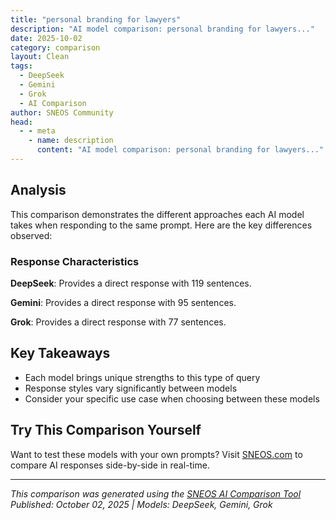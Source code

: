```yaml
---
title: "personal branding for lawyers"
description: "AI model comparison: personal branding for lawyers..."
date: 2025-10-02
category: comparison
layout: Clean
tags:
  - DeepSeek
  - Gemini
  - Grok
  - AI Comparison
author: SNEOS Community
head:
  - - meta
    - name: description
      content: "AI model comparison: personal branding for lawyers..."
---
```


<ChatComparison
  title="personal branding for lawyers"
  prompt="personal branding for lawyers"
  :responses='{
    "DeepSeek": "Of course. Personal branding for lawyers is no longer a luxury; it\u0027s a critical component of a modern legal practice. It\u2019s about strategically shaping and communicating your professional identity to attract your ideal clients, referral sources, and career opportunities.\n\nHere is a comprehensive guide to building a powerful personal brand as a lawyer.\n\n### The Core Concept: What is a Lawyer\u0027s Personal Brand?\n\nYour personal brand is **the collective perception of you in the minds of your clients, peers, and the market.** It\u0027s the answer to the questions:\n*   \u0022What do people think of when they hear your name?\u0022\n*   \u0022What are you known for?\u0022\n*   \u0022Why should someone hire you over another qualified lawyer?\u0022\n\nIt\u0027s your **reputation, amplified and managed with intention.**\n\n---\n\n### Phase 1: The Foundation - Strategy \u0026 Self-Reflection\n\nYou cannot build a brand without a blueprint. Start here.\n\n**1. Define Your Niche (The \u0022Who\u0022 and \u0022What\u0022)**\n*   **Specialization:** You cannot be an expert in everything. Are you a *Family Law Attorney* or a *Divorce Mediation Specialist for High-Net-Worth Individuals*? The latter is a powerful niche.\n*   **Ideal Client:** Be specific. Are they startups, Fortune 500 companies, real estate investors, victims of medical malpractice? Define their demographics, pain points, and goals.\n\n**2. Identify Your Unique Value Proposition (UVP) (The \u0022Why You\u0022)**\nWhat makes you different? This goes beyond your law degree. Consider:\n*   **Experience:** A unique background (e.g., a former engineer for patent law, a former prosecutor for criminal defense).\n*   **Approach:** \u0022I take a compassionate, client-focused approach to estate planning\u0022 vs. \u0022I am an aggressive litigator.\u0022\n*   **Results:** A proven track record in a specific type of case.\n*   **Passion:** A deep commitment to a specific cause or industry.\n\n**3. Craft Your Brand Message \u0026 Positioning Statement**\nCondense your niche and UVP into a clear, concise statement.\n*   **Example:** \u0022I help tech startups in Series A funding rounds navigate complex intellectual property agreements to protect their innovations and secure their valuation.\u0022\n\n---\n\n### Phase 2: Execution - Building Your Brand Assets\n\nThis is where you bring your strategy to life across multiple channels.\n\n**1. Your Digital Home Base: The Website/Bio**\n*   **Professional Bio:** Ditch the generic, bullet-pointed list. Tell a story. Start with your client\u0027s problem and explain how you solve it. Weave in your UVP.\n*   **Law Firm Website Profile:** This is often the most-viewed page. Invest in high-quality, professional headshots. Include client testimonials, case studies (where appropriate), and a clear call-to-action (e.g., \u0022Schedule a Consultation\u0022).\n*   **Personal Website/Landing Page:** For a more focused approach, consider a simple personal website that directs all your branding efforts.\n\n**2. The Power of Content: Establish Yourself as a Thought Leader**\nThis is the most effective way to build trust and demonstrate expertise.\n*   **Write:** Author articles for your firm\u0027s blog, LinkedIn Pulse, or legal publications (e.g., ABA journals, state bar magazines). Address common questions your clients have.\n*   **Speak:** Seek opportunities to present at industry conferences, local business chambers, or CLE (Continuing Legal Education) events.\n*   **Be a Source:** Offer commentary to journalists on your area of law through services like **Help a Reporter Out (HARO)**. A \u0022As seen in Forbes\u0022 badge is powerful social proof.\n\n**3. Master LinkedIn: The Lawyer\u0027s Social Network**\n*   **Profile Optimization:** Your headline should be your UVP, not just your job title. (e.g., \u0022Commercial Litigator | Protecting Businesses from Breach of Contract Disputes\u0022). Customize your URL.\n*   **Active Engagement:** Don\u0027t just have a profile; use it. Share your articles, comment intelligently on posts from industry leaders, and publish original insights.\n*   **Network Strategically:** Connect with clients, former classmates, referral sources (CPAs, financial advisors), and other lawyers.\n\n**4. Public Relations \u0026 Media**\n*   **Local Media:** Offer to provide legal analysis for local news stories.\n*   **Awards \u0026 Recognition:** Apply for industry awards like \u0022Super Lawyers Rising Stars\u0022 or \u0022Best Lawyers.\u0022 These provide third-party validation.\n\n**5. In-Person Networking (The Human Touch)**\nYour online brand should match your offline presence.\n*   **Be Strategic:** Join bar associations, but also industry-specific groups where your ideal clients congregate (e.g., a real estate attorney should join a commercial real estate association).\n*   **Give, Don\u0027t Just Take:** Offer value first. Share knowledge, make introductions, and be a resource.\n\n---\n\n### Phase 3: Amplification \u0026 Best Practices\n\n**1. Consistency is Key**\nYour message, tone, and visual identity (headshots, logo if you have one) should be consistent across all platforms\u2014from your website to your LinkedIn to your speaking engagements.\n\n**2. Authenticity Builds Trust**\nYour brand must be a genuine reflection of who you are. Don\u0027t brand yourself as an aggressive pitbull if you are naturally a calm negotiator. Clients can sense inauthenticity, and it erodes trust.\n\n**3. Provide Value, Not Just Services**\nYour content and interactions should educate, inform, and assist your audience *before* they become paying clients. This builds know-like-trust factor.\n\n**4. Ethical Compliance is Non-Negotiable**\nAlways adhere to your state bar\u0027s Rules of Professional Conduct regarding advertising, solicitation, and claims of specialization. Avoid guarantees of results. When in doubt, consult the rules or an ethics advisor.\n\n---\n\n### Sample Personal Branding Roadmap for a Junior Lawyer\n\n**Year 1-2:**\n*   **Focus:** Solidify niche and build foundational assets.\n*   **Actions:**\n    1.  Define a preliminary niche (e.g., \u0022I\u0027m focusing on commercial litigation\u0022).\n    2.  Completely overhaul LinkedIn profile and firm bio with a client-centric focus.\n    3.  Start reading and strategically commenting on LinkedIn posts from senior lawyers in your field.\n    4.  Attend local bar association events and introduce yourself to 3 new people each time.\n\n**Year 3-5:**\n*   **Focus:** Establish credibility and become a visible resource.\n*   **Actions:**\n    1.  Write one substantive article every quarter for the firm blog or LinkedIn.\n    2.  Volunteer to speak at a CLE event (even if just a 15-minute segment).\n    3.  Sign up for HARO and respond to relevant reporter queries.\n    4.  Apply for a \u0022Rising Star\u0022 or similar award.\n\n**Year 5\u002B:**\n*   **Focus:** Become a recognized thought leader.\n*   **Actions:**\n    1.  Seek speaking slots at major industry conferences.\n    2.  Publish articles in top-tier legal or industry publications.\n    3.  Mentor junior associates and actively build your referral network.\n    4.  Consider writing a book or hosting a podcast on your specialty.\n\n### Conclusion\n\nA strong personal brand allows you to **move from being a commodity (a lawyer) to a valued specialist (the lawyer for X).** It builds trust, attracts better clients, and gives you control over your career trajectory. It\u2019s a long-term investment that pays dividends in reputation, referrals, and resilience. Start building yours today.",
    "Gemini": "## Personal Branding for Lawyers: A Comprehensive Guide\n\nIn today\u0027s competitive legal landscape, building a strong personal brand is crucial for attracting clients, referrals, and opportunities. A personal brand isn\u0027t just about self-promotion; it\u0027s about **authentically communicating your expertise, values, and unique strengths** to your target audience.\n\nHere\u0027s a breakdown of how lawyers can develop a compelling personal brand:\n\n**I. Defining Your Brand Foundation:**\n\n*   **1. Identify Your Niche and Target Audience:**\n    *   **Niche:** What specific area of law do you specialize in? (e.g., Estate Planning for Families, Intellectual Property for Startups, Criminal Defense for DUI)\n    *   **Target Audience:** Who are your ideal clients? (e.g., High-net-worth individuals, tech entrepreneurs, small business owners)\n    *   **Why this matters:** Specializing allows you to become an expert, which attracts the right clients who are willing to pay for your expertise.\n\n*   **2. Determine Your Unique Value Proposition (UVP):**\n    *   What makes you different from other lawyers in your niche?\n    *   What specific benefits do you offer your clients?\n    *   Think beyond just legal knowledge: Consider your communication style, empathy, responsiveness, innovative approach, etc.\n    *   **Example UVPs:**\n        *   \u0022We provide clear, jargon-free estate planning advice, so families feel confident about their future.\u0022\n        *   \u0022We\u0027re a proactive IP law firm that helps startups protect their inventions and build strong brands.\u0022\n        *   \u0022We offer compassionate and aggressive criminal defense, ensuring our clients\u0027 rights are protected throughout the process.\u0022\n\n*   **3. Articulate Your Core Values:**\n    *   What principles guide your work and interactions with clients?\n    *   Are you committed to integrity, transparency, client empowerment, innovation, or community involvement?\n    *   **Why this matters:** Values resonate with potential clients and build trust.\n\n*   **4. Craft Your Brand Statement (Elevator Pitch):**\n    *   A concise and compelling statement that summarizes your niche, UVP, and target audience.\n    *   **Example:** \u0022I\u0027m a [Your Name], an estate planning attorney who helps families in [Your Location] create comprehensive plans that protect their assets and ensure their loved ones are taken care of.\u0022\n\n**II. Building Your Online Presence:**\n\n*   **1. Professional Website:**\n    *   A modern, user-friendly website is essential.\n    *   **Key Elements:**\n        *   Clear explanation of your services and expertise\n        *   Compelling \u0022About Me\u0022 section highlighting your experience and values\n        *   Client testimonials and case studies\n        *   Blog or resource center with valuable legal content\n        *   Contact information and easy-to-use contact form\n        *   Mobile-responsive design\n\n*   **2. LinkedIn Profile:**\n    *   Optimize your LinkedIn profile to showcase your expertise and connect with potential clients and colleagues.\n    *   **Key Elements:**\n        *   Professional headshot\n        *   Compelling headline that highlights your niche and UVP\n        *   Detailed summary that showcases your experience and values\n        *   List of your key skills and endorsements\n        *   Recommendations from clients and colleagues\n        *   Regularly share relevant articles, insights, and updates\n\n*   **3. Social Media (Strategic Use):**\n    *   Choose platforms that align with your target audience.\n    *   **Examples:**\n        *   **LinkedIn:** For professional networking, sharing legal insights, and connecting with potential clients in the business world.\n        *   **Twitter:** For sharing quick legal updates, engaging in industry discussions, and building relationships with journalists and influencers.\n        *   **Facebook:** For connecting with potential clients in your local community, sharing personal stories (appropriately), and promoting community events.\n        *   **Instagram:** For visually appealing content related to your practice, such as behind-the-scenes glimpses, infographics, and quotes.\n    *   **Content Strategy:**\n        *   Share valuable legal information and insights.\n        *   Engage in discussions and answer questions.\n        *   Share client success stories (with permission).\n        *   Share your thoughts on relevant legal news and trends.\n        *   Maintain a consistent posting schedule.\n        *   Use relevant hashtags to increase visibility.\n\n*   **4. Content Marketing (Blog, Articles, Videos, Podcasts):**\n    *   Create valuable content that educates and engages your target audience.\n    *   **Ideas:**\n        *   Blog posts explaining complex legal concepts in plain language.\n        *   Articles on recent legal developments in your niche.\n        *   Videos answering frequently asked legal questions.\n        *   Podcasts interviewing legal experts and discussing relevant legal topics.\n    *   **Benefits:**\n        *   Establishes you as an expert.\n        *   Attracts organic traffic to your website.\n        *   Builds trust and credibility with potential clients.\n\n*   **5. Online Reviews and Testimonials:**\n    *   Encourage satisfied clients to leave positive reviews on platforms like Google, Yelp, and Avvo.\n    *   Use testimonials on your website and social media.\n    *   **Why this matters:** Positive reviews are a powerful form of social proof that can influence potential clients\u0027 decisions.\n\n**III. Networking and Offline Branding:**\n\n*   **1. Attend Industry Events and Conferences:**\n    *   Network with other lawyers and potential clients.\n    *   Present at conferences and share your expertise.\n\n*   **2. Join Professional Organizations:**\n    *   Participate in bar associations, legal societies, and other professional groups.\n\n*   **3. Give Back to the Community:**\n    *   Volunteer your time and expertise to local organizations.\n    *   Sponsor community events.\n\n*   **4. Public Speaking and Presentations:**\n    *   Offer presentations on legal topics to local businesses and community groups.\n\n*   **5. Media Relations:**\n    *   Build relationships with journalists and media outlets.\n    *   Offer your expertise as a legal commentator on relevant news stories.\n\n**IV. Maintaining Your Brand:**\n\n*   **1. Consistency:**\n    *   Maintain a consistent brand message and visual identity across all platforms.\n    *   Use consistent language, tone, and imagery.\n\n*   **2. Authenticity:**\n    *   Be true to yourself and your values.\n    *   Don\u0027t try to be someone you\u0027re not.\n\n*   **3. Professionalism:**\n    *   Maintain a professional demeanor in all your interactions.\n    *   Be responsive to inquiries and provide excellent client service.\n\n*   **4. Monitoring and Measurement:**\n    *   Track your online presence and brand mentions.\n    *   Monitor your social media engagement and website traffic.\n    *   Analyze your results and make adjustments to your strategy as needed.\n\n**Key Considerations for Lawyers:**\n\n*   **Ethics and Compliance:** Always ensure your personal branding efforts comply with the ethical rules of your jurisdiction. Be mindful of rules regarding advertising, solicitation, and client confidentiality.\n*   **Confidentiality:** Be careful not to disclose any confidential client information when sharing success stories or providing legal advice.\n*   **Accuracy:** Ensure all information you share is accurate and up-to-date.\n*   **Transparency:** Be transparent about your experience and qualifications.\n*   **Humility:** While showcasing your expertise is important, avoid being arrogant or boastful.\n\n**Examples of Lawyers with Strong Personal Brands:**\n\n*   **Gary Vaynerchuk (Lawyer turned Entrepreneur):** Though he doesn\u0027t practice law anymore, his brand is built on authenticity, hustle, and providing valuable business advice.\n*   **David Boies:** Known for his high-profile cases and sharp legal mind. His reputation speaks for itself.\n*   **Many local lawyers effectively use hyperlocal marketing and community engagement to build strong brands within their communities.**\n\n**In conclusion, building a strong personal brand as a lawyer takes time, effort, and a commitment to authenticity. By defining your brand foundation, building a strong online presence, and networking effectively, you can attract the right clients, referrals, and opportunities, and establish yourself as a trusted and respected legal professional.**\n",
    "Grok": "Personal branding for lawyers is essential in today\u0027s competitive legal market. It involves establishing a unique identity and reputation that distinguishes you from other legal professionals, builds trust with clients, and positions you as an authority in your field. Below are key strategies and tips for building a strong personal brand as a lawyer:\n\n### 1. Define Your Unique Value Proposition (UVP)\n   - Identify what sets you apart from other lawyers. This could be your area of expertise (e.g., family law, corporate law, criminal defense), your approach to client service, or a niche focus (e.g., technology law or immigration).\n   - Ask yourself: What do I want to be known for? What problems do I solve for my clients? Why should someone hire me over another lawyer?\n   - Example UVP: \u0022Compassionate family law attorney helping clients navigate divorce with dignity.\u0022\n\n### 2. Identify Your Target Audience\n   - Determine who you want to serve. Are you targeting small businesses, individuals, corporations, or a specific demographic?\n   - Tailor your messaging and branding to resonate with the needs and concerns of your ideal clients. For instance, if you focus on startups, emphasize your understanding of entrepreneurial challenges.\n\n### 3. Craft a Consistent Online Presence\n   - **Website**: Create a professional website that showcases your expertise, services, testimonials, and a clear call-to-action (e.g., \u0022Schedule a consultation\u0022). Use professional photos and ensure the design reflects your personality and professionalism.\n   - **LinkedIn**: Optimize your LinkedIn profile with a professional headshot, a compelling headline (e.g., \u201CExperienced Employment Lawyer | Protecting Workers\u2019 Rights\u201D), and a detailed summary of your skills and achievements.\n   - **Social Media**: Share valuable content on platforms like Twitter, Instagram, or Facebook (if relevant to your audience). Focus on providing legal tips, industry news, or client success stories while maintaining professionalism and adhering to ethical guidelines (e.g., avoiding client confidentiality breaches).\n   - **Google My Business**: Claim your listing to appear in local searches when potential clients look for legal services in your area. Encourage satisfied clients to leave reviews.\n\n### 4. Showcase Your Expertise Through Content\n   - **Blogging**: Write articles on topics relevant to your practice area to demonstrate thought leadership. For example, a personal injury lawyer might write about \u201CWhat to Do After a Car Accident.\u201D\n   - **Videos**: Create short videos explaining legal concepts, answering common questions, or sharing client testimonials (with permission).\n   - **Podcasts/Webinars**: Host or guest on podcasts or webinars to discuss legal trends and issues.\n   - **Speaking Engagements**: Speak at industry events, conferences, or local community gatherings to build authority and network with potential clients.\n\n### 5. Build Trust and Credibility\n   - **Client Testimonials**: Share positive feedback from clients (with their consent) on your website and social media to build trust.\n   - **Case Studies/Success Stories**: Highlight successful outcomes of past cases (without breaching confidentiality) to demonstrate your skills.\n   - **Awards and Recognition**: Display any honors, certifications, or memberships in prestigious legal organizations (e.g., American Bar Association) on your website and profiles.\n\n### 6. Network Strategically\n   - Attend local bar association events, industry conferences, and community gatherings to build relationships with other professionals and potential clients.\n   - Collaborate with complementary businesses (e.g., accountants, real estate agents) for referrals.\n   - Join online legal communities or forums to engage with peers and clients.\n\n### 7. Maintain Ethical Standards\n   - Always adhere to your jurisdiction\u2019s rules on attorney advertising and solicitation. Avoid making guarantees about outcomes or sharing confidential client information.\n   - Be authentic and transparent in your messaging to avoid misleading potential clients.\n\n### 8. Develop a Consistent Visual and Verbal Identity\n   - **Visual Branding**: Use consistent colors, fonts, and logos across your website, business cards, and social media to create a recognizable image.\n   - **Tone and Messaging**: Decide on a tone that reflects your personality (e.g., approachable and empathetic or authoritative and direct) and use it consistently in your communications.\n\n### 9. Leverage Client Relationships\n   - Provide exceptional client service to encourage word-of-mouth referrals, which are often the most powerful marketing tool for lawyers.\n   - Follow up with past clients to maintain relationships and ask for feedback or referrals (without being pushy).\n\n### 10. Monitor and Evolve Your Brand\n   - Regularly search your name online to see what comes up and address any negative content if possible.\n   - Request feedback from clients and peers to understand how your brand is perceived.\n   - Adapt your branding strategy as your career evolves or as you pivot to new practice areas or target audiences.\n\n### Key Benefits of Personal Branding for Lawyers\n- **Differentiation**: Stand out in a crowded market by showcasing your unique skills and personality.\n- **Trust Building**: A strong brand helps potential clients feel confident in your abilities.\n- **Client Attraction**: A well-defined brand attracts the right clients who align with your expertise and values.\n- **Career Growth**: A powerful personal brand can lead to speaking opportunities, partnerships, and media exposure.\n\n### Common Mistakes to Avoid\n- Overpromising or making exaggerated claims about your services.\n- Neglecting online reviews or failing to respond to negative feedback professionally.\n- Being inconsistent with your messaging or visual identity.\n- Ignoring the importance of a digital presence in a tech-savvy world.\n\nBy focusing on authenticity, consistency, and value, you can build a personal brand that not only enhances your reputation but also drives business growth. Start small, be patient, and commit to nurturing your brand over time. If you have a specific area of law or target audience in mind, I can help tailor these strategies further!"
  }'
  published-date="00:30"
/>

## Analysis

This comparison demonstrates the different approaches each AI model takes when responding to the same prompt. Here are the key differences observed:

### Response Characteristics

**DeepSeek**: Provides a direct response with 119 sentences. 

**Gemini**: Provides a direct response with 95 sentences. 

**Grok**: Provides a direct response with 77 sentences. 

## Key Takeaways

- Each model brings unique strengths to this type of query
- Response styles vary significantly between models
- Consider your specific use case when choosing between these models

## Try This Comparison Yourself

Want to test these models with your own prompts? Visit [SNEOS.com](https://sneos.com) to compare AI responses side-by-side in real-time.

---

*This comparison was generated using the [SNEOS AI Comparison Tool](https://sneos.com)*
*Published: October 02, 2025 | Models: DeepSeek, Gemini, Grok*
